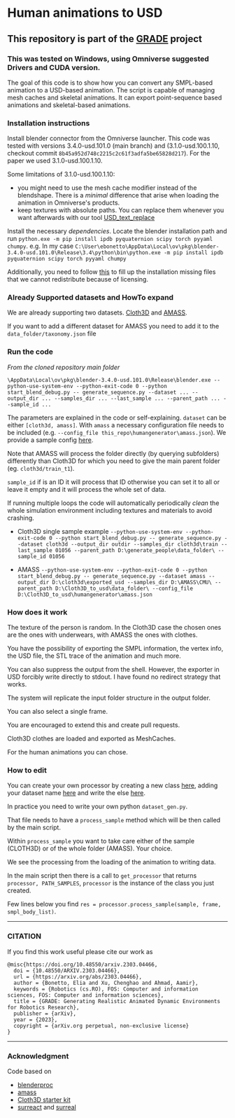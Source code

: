 # Human animations to USD

## This repository is part of the [GRADE](https://eliabntt.github.io/GRADE-RR/home) project

### This was tested on Windows, using Omniverse suggested Drivers and CUDA version.

The goal of this code is to show how you can convert any SMPL-based animation to a USD-based animation.
The script is capable of managing mesh caches and skeletal animations. It can export point-sequence based animations and skeletal-based animations.

### Installation instructions 

Install blender connector from the Omniverse launcher. This code was tested with versions 3.4.0-usd.101.0 (main branch) and (3.1.0-usd.100.1.10, checkout commit `8b45a952d748c2215c2c61f3adfa5be65828d217`). For the paper we used 3.1.0-usd.100.1.10.

Some limitations of 3.1.0-usd.100.1.10:
- you might need to use the mesh cache modifier instead of the blendshape. There is a _minimal_ difference that arise when loading the animation in Omniverse's products. 
- keep textures with absolute paths. You can replace them whenever you want afterwards with our tool [USD_text_replace](https://github.com/eliabntt/GRADE-RR/tree/main/scripts/process_paths) 

Install the necessary *dependencies*. Locate the blender installation path and run `python.exe -m pip install ipdb pyquaternion scipy torch pyyaml chumpy`.
e.g. In my case `C:\User\ebonetto\AppData\Local\ov\pkg\blender-3.4.0-usd.101.0\Release\3.4\python\bin\python.exe -m pip install ipdb pyquaternion scipy torch pyyaml chumpy`

Additionally, you need to follow [this]() to fill up the installation missing files that we cannot redistribute because of licensing.

### Already Supported datasets and HowTo expand

We are already supporting two datasets. [Cloth3D](https://chalearnlap.cvc.uab.cat/dataset/38/description/) and [AMASS](https://amass.is.tue.mpg.de/).

If you want to add a different dataset for AMASS you need to add it to the `data_folder/taxonomy.json` file

### Run the code 

*From the cloned repository main folder*

`\AppData\Local\ov\pkg\blender-3.4.0-usd.101.0\Release\blender.exe --python-use-system-env --python-exit-code 0 --python start_blend_debug.py -- generate_sequence.py --dataset ... --output_dir ... --samples_dir ... --last_sample ... --parent_path ... --sample_id ...`

The parameters are explained in the code or self-explaining.
`dataset` can be either `[cloth3d, amass]`. With `amass` a necessary configuration file needs to be included (e.g. `--config_file this_repo\humangenerator\amass.json`). We provide a sample config [here](https://github.com/eliabntt/generate_people/blob/main/humangenerator/amass.json).

Note that AMASS will process the folder directly (by querying subfolders) differently than Cloth3D for which you need to give the main parent folder (eg. `cloth3d/train_t1`).

`sample_id` if is an ID it will process that ID otherwise you can set it to all or leave it empty and it will process the whole set of data.

If running multiple loops the code will automatically periodically _clean_ the whole simulation environment including textures and materials to avoid crashing.

- Cloth3D single sample example `--python-use-system-env --python-exit-code 0 --python start_blend_debug.py -- generate_sequence.py --dataset cloth3d --output_dir outdir --samples_dir cloth3d\train --last_sample 01056 --parent_path D:\generate_people\data_folder\ --sample_id 01056`

- AMASS `--python-use-system-env --python-exit-code 0 --python start_blend_debug.py -- generate_sequence.py --dataset amass --output_dir D:\cloth3d\exported_usd --samples_dir D:\AMASS\CMU\ --parent_path D:\Cloth3D_to_usd\data_folder\ --config_file D:\Cloth3D_to_usd\humangenerator\amass.json`

### How does it work

The texture of the person is random. In the Cloth3D case the chosen ones are the ones with underwears, with AMASS the ones with clothes.

You have the possibility of exporting the SMPL information, the vertex info, the USD file, the STL trace of the animation and much more.

You can also suppress the output from the shell. However, the exporter in USD forcibly write directly to stdout. I have found no redirect strategy that works.

The system will replicate the input folder structure in the output folder.

You can also select a single frame.

You are encouraged to extend this and create pull requests.

Cloth3D clothes are loaded and exported as MeshCaches.

For the human animations you can chose.

### How to edit

You can create your own processor by creating a new class [here](https://github.com/eliabntt/generate_people/tree/main/humangenerator), adding your dataset name [here](https://github.com/eliabntt/generate_people/blob/main/humangenerator/avail_datasets.yaml) and write the else [here](https://github.com/eliabntt/generate_people/blob/main/humangenerator/generator.py#L17).

In practice you need to write your own python `dataset_gen.py`.

That file needs to have a `process_sample` method which will be then called by the main script.

Within `process_sample` you want to take care either of the sample (CLOTH3D) or of the whole folder (AMASS). Your choice.

We see the processing from the loading of the animation to writing data.

In the main script then there is a call to `get_processor` that returns `processor, PATH_SAMPLES`, `processor` is the instance of the class you just created.

Few lines below you find `res = processor.process_sample(sample, frame, smpl_body_list)`.

__________
### CITATION
If you find this work useful please cite our work as

```
@misc{https://doi.org/10.48550/arxiv.2303.04466,
  doi = {10.48550/ARXIV.2303.04466},
  url = {https://arxiv.org/abs/2303.04466},
  author = {Bonetto, Elia and Xu, Chenghao and Ahmad, Aamir},
  keywords = {Robotics (cs.RO), FOS: Computer and information sciences, FOS: Computer and information sciences},
  title = {GRADE: Generating Realistic Animated Dynamic Environments for Robotics Research},
  publisher = {arXiv},
  year = {2023},
  copyright = {arXiv.org perpetual, non-exclusive license}
}
```
__________

### Acknowledgment
Code based on
- [blenderproc](https://github.com/DLR-RM/BlenderProc/)
- [amass](https://amass.is.tue.mpg.de/)
- [Cloth3D starter kit](http://158.109.8.102/CLOTH3D/StarterKit.zip)
- [surreact](https://github.com/gulvarol/surreact) and [surreal](https://github.com/gulvarol/surreal)
